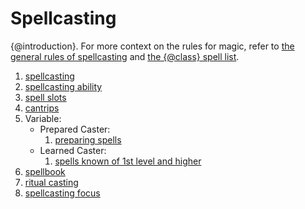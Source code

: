 # Spellcasting
{@introduction}.
For more context on the rules for magic, refer to [the general rules of spellcasting] and [the {@class} spell list].

1. [spellcasting]
1. [spellcasting ability]
1. [spell slots]
1. [cantrips]
1. Variable:
	- Prepared Caster:
		1. [preparing spells]
	- Learned Caster:
		1. [spells known of 1st level and higher]
1. [spellbook]
1. [ritual casting]
1. [spellcasting focus]

[cantrips]: ./cantrips.md
[preparing spells]: ./preparing-spells.md
[ritual casting]: ./ritual-casting.md
[spell slots]: ./spell-slots.md
[spellbook]: ./learning-spells-of-1st-level-and-higher.md
[spellcasting]: ./spellcasting.md
[spellcasting ability]: ./spellcasting-ability.md
[spellcasting focus]: ./spellcasting-focus.md
[spells known of 1st level and higher]: ./spells-known-of-1st-level-and-higher.md
[the {@class} spell list]: #
[the general rules of spellcasting]: #
